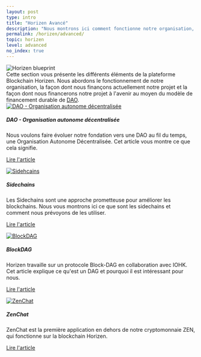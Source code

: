 ```yaml
---
layout: post
type: intro
title: "Horizen Avancé"
description: "Nous montrons ici comment fonctionne notre organisation, comment nous la finançons ainsi que les défis d'inginérie auxquels nous sommes confrontés"
permalink: /horizen/advanced/
topic: horizen
level: advanced
no_index: true
---
```


<div class="row mb-3">
    <div class="col-md-3">
        <img src="/assets/img/icons/topics/horizen-bp.svg" alt="Horizen blueprint" class="lead-icon"/>
    </div>
    <div class="col-md-9 lead">
        Cette section vous présente les différents éléments de la plateforme Blockchain Horizen. Nous abordons le fonctionnement de notre organisation, la façon dont nous finançons actuellement notre projet et la façon dont nous financerons notre projet à l'avenir au moyen du modèle de financement durable de <a href="{{ site.baseurl }}{% post_url /horizen/advanced/2027-01-01-dao-decentralized-autonomous-organization %}">DAO</a>.
    </div>
</div>


<div class="row mt-5">
    <div class="col-md-3">
        <a href="{{ site.baseurl }}{% post_url /horizen/advanced/2027-01-01-dao-decentralized-autonomous-organization %}">
            <img src="/assets/post_files/horizen/advanced/intro/dao.svg" alt="DAO - Organisation autonome décentralisée"/>
        </a>
    </div>
    <div class="col-md-9">
        <h5 class="intro-article-title">DAO - Organisation autonome décentralisée</h5>
        <p class="mb-1">
            Nous voulons faire évoluer notre fondation vers une DAO au fil du temps, une Organisation Autonome Décentralisée. Cet article vous montre ce que cela signifie.
        </p>
        <p class="mb-0">
            <a class="font-weight-bold" href="{{ site.baseurl }}{% post_url /horizen/advanced/2027-01-01-dao-decentralized-autonomous-organization %}">Lire l'article</a>
        </p>
    </div>
</div>

<div class="row mt-5">
    <div class="col-md-3">
        <a href="{{ site.baseurl }}{% post_url /horizen/advanced/2027-01-03-sidechains %}">
            <img src="/assets/post_files/horizen/advanced/intro/sidechains.svg" alt="Sidehcains" />
        </a>
    </div>
    <div class="col-md-9">
        <h5 class="intro-article-title">Sidechains</h5>
        <p class="mb-1">
        Les Sidechains sont une approche prometteuse pour améliorer les blockchains. Nous vous montrons ici ce que sont les sidechains et comment nous prévoyons de les utiliser.
        </p>
        <p class="mb-0">
            <a class="font-weight-bold" href="{{ site.baseurl }}{% post_url /horizen/advanced/2027-01-03-sidechains %}">Lire l'article</a>
        </p>
    </div>
</div>

<div class="row mt-5">
    <div class="col-md-3">
        <a href="{{ site.baseurl }}{% post_url /horizen/advanced/2027-01-02-block-dag %}">
            <img src="/assets/post_files/horizen/advanced/intro/dag.svg" alt="BlockDAG" />
        </a>
    </div>
    <div class="col-md-9">
        <h5 class="intro-article-title">BlockDAG</h5>
        <p class="mb-1">
            Horizen travaille sur un protocole Block-DAG en collaboration avec IOHK. Cet article explique ce qu'est un DAG et pourquoi il est intéressant pour nous.
        </p>
        <p class="mb-0">
            <a class="font-weight-bold" href="{{ site.baseurl }}{% post_url /horizen/advanced/2027-01-02-block-dag %}">Lire l'article</a>
        </p>
    </div>
</div>

<div class="row mt-5">
    <div class="col-md-3">
        <a href="{{ site.baseurl }}{% post_url /horizen/advanced/2027-01-04-zenchat %}">
            <img src="/assets/post_files/horizen/advanced/intro/zenchat.svg" alt="ZenChat" />
        </a>
    </div>
    <div class="col-md-9">
        <h5 class="intro-article-title">ZenChat</h5>
        <p class="mb-1">
            ZenChat est la première application en dehors de notre cryptomonnaie ZEN, qui fonctionne sur la blockchain Horizen.
        </p>
        <p class="mb-0">
            <a class="font-weight-bold" href="{{ site.baseurl }}{% post_url /horizen/advanced/2027-01-04-zenchat %}">Lire l'article</a>
        </p>
    </div>
</div>
